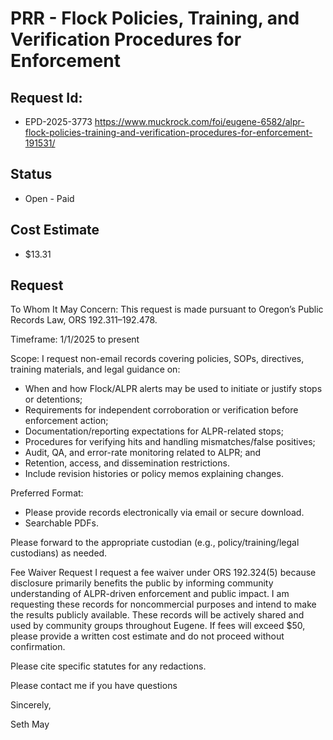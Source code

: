 # PRR - Flock Policies, Training, and Verification Procedures for Enforcement
## Request Id:
* EPD-2025-3773
https://www.muckrock.com/foi/eugene-6582/alpr-flock-policies-training-and-verification-procedures-for-enforcement-191531/

## Status
* Open - Paid

## Cost Estimate
* $13.31

## Request 
To Whom It May Concern:
This request is made pursuant to Oregon’s Public Records Law, ORS 192.311–192.478.

Timeframe: 1/1/2025 to present

Scope:
I request non-email records covering policies, SOPs, directives, training materials, and legal guidance on:
- When and how Flock/ALPR alerts may be used to initiate or justify stops or detentions;
- Requirements for independent corroboration or verification before enforcement action;
- Documentation/reporting expectations for ALPR-related stops;
- Procedures for verifying hits and handling mismatches/false positives;
- Audit, QA, and error-rate monitoring related to ALPR; and
- Retention, access, and dissemination restrictions.
- Include revision histories or policy memos explaining changes.

Preferred Format:
- Please provide records electronically via email or secure download.
- Searchable PDFs.

Please forward to the appropriate custodian (e.g., policy/training/legal custodians) as needed.

Fee Waiver Request
I request a fee waiver under ORS 192.324(5) because disclosure primarily benefits the public by informing community understanding of ALPR-driven enforcement and public impact. I am requesting these records for noncommercial purposes and intend to make the results publicly available. These records will be actively shared and used by community groups throughout Eugene. If fees will exceed $50, please provide a written cost estimate and do not proceed without confirmation.

Please cite specific statutes for any redactions.

Please contact me if you have questions

Sincerely,

Seth May


